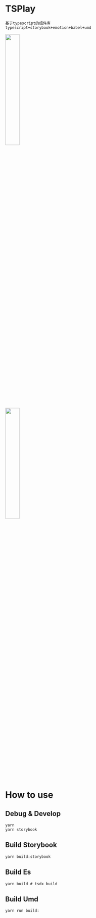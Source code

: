 # TSPlay
```text
基于typescript的组件库
typescript+storybook+emotion+babel+umd
```
<p>
<img src="https://imgchr.com/i/ywLXtg" width="30%"/>
</p>
<p>
<img src="https://imgchr.com/i/ywLjhQ" width="30%"/>
</p>

# How to use
## Debug & Develop
```text
yarn
yarn storybook
```

## Build Storybook
```text
yarn build:storybook
```

## Build Es
```text
yarn build # tsdx build
```

## Build Umd
```text
yarn run build:
```